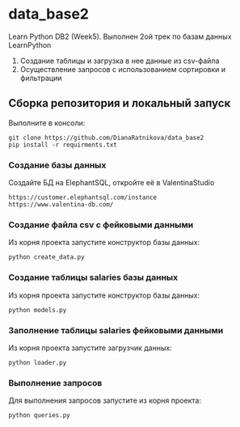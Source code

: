# data_base2
Learn Python DB2 (Week5).
Выполнен 2ой трек по базам данных LearnPython
 
1. Создание таблицы и загрузка в нее данные из csv-файла
2. Осуществление запросов с  использованием сортировки и фильтрации


## Сборка репозитория и локальный запуск
Выполните в консоли:
```
git clone https://github.com/DianaRatnikova/data_base2
pip install -r requirments.txt
```
 
### Создание базы данных
Создайте БД на ElephantSQL, откройте её в ValentinaStudio
```
https://customer.elephantsql.com/instance
https://www.valentina-db.com/
```

### Создание файла csv с фейковыми данными
Из корня проекта запустите конструктор базы данных:
```
python create_data.py
```


### Создание таблицы salaries базы данных
Из корня проекта запустите конструктор базы данных:
```
python models.py
```

### Заполнение таблицы salaries фейковыми данными
Из корня проекта запустите загрузчик данных:
```
python loader.py
```

### Выполнение запросов
Для выполнения запросов запустите из корня проекта:
```
python queries.py
```


